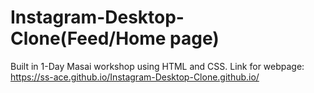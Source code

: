 # Instagram-Desktop-Clone(Feed/Home page)
Built in 1-Day Masai workshop using HTML and CSS.
Link for webpage: https://ss-ace.github.io/Instagram-Desktop-Clone.github.io/
